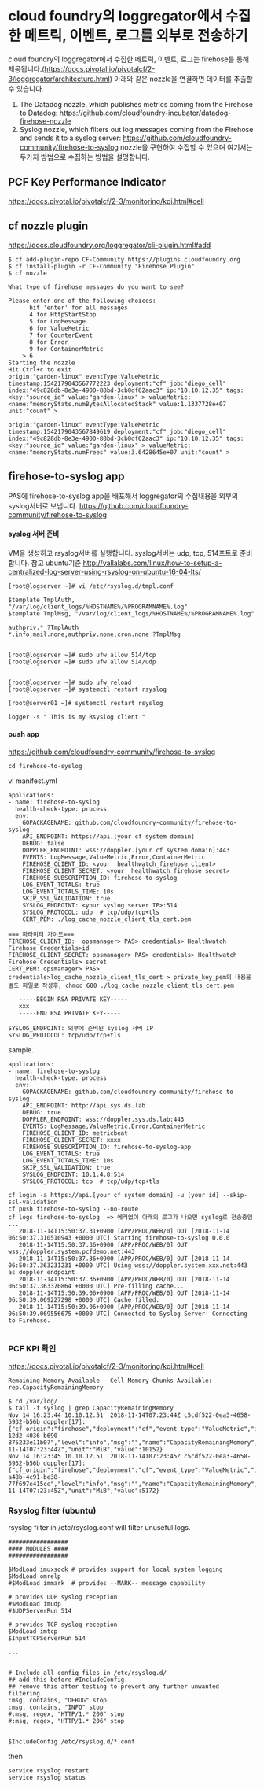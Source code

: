 
# cloud foundry의 loggregator에서 수집한 메트릭, 이벤트, 로그를 외부로 전송하기
cloud foundry의 loggregator에서 수집한 메트릭, 이벤트, 로그는 firehose를 통해 제공됩니다.(https://docs.pivotal.io/pivotalcf/2-3/loggregator/architecture.html)  아래와 같은 nozzle을 연결하면 데이터를 추출할 수 있습니다.

1) The Datadog nozzle, which publishes metrics coming from the Firehose to Datadog: https://github.com/cloudfoundry-incubator/datadog-firehose-nozzle
2) Syslog nozzle, which filters out log messages coming from the Firehose and sends it to a syslog server: https://github.com/cloudfoundry-community/firehose-to-syslog
nozzle을 구현하여 수집할 수 있으며 여기서는 두가지 방법으로 수집하는 방법을 설명합니다.

## PCF Key Performance Indicator

https://docs.pivotal.io/pivotalcf/2-3/monitoring/kpi.html#cell


## cf nozzle plugin

https://docs.cloudfoundry.org/loggregator/cli-plugin.html#add
```
$ cf add-plugin-repo CF-Community https://plugins.cloudfoundry.org
$ cf install-plugin -r CF-Community "Firehose Plugin"
$ cf nozzle

What type of firehose messages do you want to see?

Please enter one of the following choices:
	  hit 'enter' for all messages
	  4 for HttpStartStop
	  5 for LogMessage
	  6 for ValueMetric
	  7 for CounterEvent
	  8 for Error
	  9 for ContainerMetric
	> 6
Starting the nozzle
Hit Ctrl+c to exit
origin:"garden-linux" eventType:ValueMetric timestamp:1542179043567772223 deployment:"cf" job:"diego_cell" index:"49c828db-8e3e-4900-88bd-3cb0df62aac3" ip:"10.10.12.35" tags:<key:"source_id" value:"garden-linux" > valueMetric:<name:"memoryStats.numBytesAllocatedStack" value:1.1337728e+07 unit:"count" >  

origin:"garden-linux" eventType:ValueMetric timestamp:1542179043567849619 deployment:"cf" job:"diego_cell" index:"49c828db-8e3e-4900-88bd-3cb0df62aac3" ip:"10.10.12.35" tags:<key:"source_id" value:"garden-linux" > valueMetric:<name:"memoryStats.numFrees" value:3.6428645e+07 unit:"count" >  
```


## firehose-to-syslog app
PAS에 firehose-to-syslog app을 배포해서 loggregator의 수집내용을 외부의 syslog서버로 보냅니다.
https://github.com/cloudfoundry-community/firehose-to-syslog

#### syslog 서버 준비
VM을 생성하고 rsyslog서버를 실행합니다. syslog서버는 udp, tcp, 514포트로 준비합니다.
참고 ubuntu기준 http://yallalabs.com/linux/how-to-setup-a-centralized-log-server-using-rsyslog-on-ubuntu-16-04-lts/
```
[root@logserver ~]# vi /etc/rsyslog.d/tmpl.conf

$template TmplAuth, "/var/log/client_logs/%HOSTNAME%/%PROGRAMNAME%.log"
$template TmplMsg, "/var/log/client_logs/%HOSTNAME%/%PROGRAMNAME%.log"

authpriv.* ?TmplAuth
*.info;mail.none;authpriv.none;cron.none ?TmplMsg


[root@logserver ~]# sudo ufw allow 514/tcp
[root@logserver ~]# sudo ufw allow 514/udp


[root@logserver ~]# sudo ufw reload
[root@logserver ~]# systemctl restart rsyslog

[root@server01 ~]# systemctl restart rsyslog

logger -s " This is my Rsyslog client "
```

#### push app
https://github.com/cloudfoundry-community/firehose-to-syslog
``` git clone https://github.com/cloudfoundry-community/firehose-to-syslog
cd firehose-to-syslog
```

vi manifest.yml
```
applications:
- name: firehose-to-syslog
  health-check-type: process
  env:
    GOPACKAGENAME: github.com/cloudfoundry-community/firehose-to-syslog
    API_ENDPOINT: https://api.[your cf system domain]
    DEBUG: false 
    DOPPLER_ENDPOINT: wss://doppler.[your cf system domain]:443
    EVENTS: LogMessage,ValueMetric,Error,ContainerMetric
    FIREHOSE_CLIENT_ID: <your  healthwatch_firehose client>     
    FIREHOSE_CLIENT_SECRET: <your  healthwatch_firehose secret> 
    FIREHOSE_SUBSCRIPTION_ID: firehose-to-syslog 
    LOG_EVENT_TOTALS: true
    LOG_EVENT_TOTALS_TIME: 10s
    SKIP_SSL_VALIDATION: true
    SYSLOG_ENDPOINT: <your syslog server IP>:514
    SYSLOG_PROTOCOL: udp  # tcp/udp/tcp+tls
    CERT_PEM: ./log_cache_nozzle_client_tls_cert.pem 

=== 파라미터 가이드===
FIREHOSE_CLIENT_ID:  opsmanager> PAS> credentials> Healthwatch Firehose Credentials>id
FIREHOSE_CLIENT_SECRET: opsmanager> PAS> credentials> Healthwatch Firehose Credentials> secret
CERT_PEM: opsmanager> PAS> credentials>log_cache_nozzle_client_tls_cert > private_key_pem의 내용을 별도 파일로 작성후, chmod 600 ./log_cache_nozzle_client_tls_cert.pem 

   -----BEGIN RSA PRIVATE KEY-----
   xxx
   -----END RSA PRIVATE KEY-----
   
SYSLOG_ENDPOINT: 외부에 준비된 syslog 서버 IP
SYSLOG_PROTOCOL: tcp/udp/tcp+tls
```
   
sample.
```
applications:
- name: firehose-to-syslog
  health-check-type: process
  env:
    GOPACKAGENAME: github.com/cloudfoundry-community/firehose-to-syslog
    API_ENDPOINT: http://api.sys.ds.lab
    DEBUG: true
    DOPPLER_ENDPOINT: wss://doppler.sys.ds.lab:443
    EVENTS: LogMessage,ValueMetric,Error,ContainerMetric
    FIREHOSE_CLIENT_ID: metricbeat
    FIREHOSE_CLIENT_SECRET: xxxx
    FIREHOSE_SUBSCRIPTION_ID: firehose-to-syslog-app
    LOG_EVENT_TOTALS: true
    LOG_EVENT_TOTALS_TIME: 10s
    SKIP_SSL_VALIDATION: true
    SYSLOG_ENDPOINT: 10.1.4.8:514
    SYSLOG_PROTOCOL: tcp  # tcp/udp/tcp+tls
```

```
cf login -a https://api.[your cf system domain] -u [your id] --skip-ssl-validation
cf push firehose-to-syslog --no-route
cf logs firehose-to-syslog  => 에러없이 아래의 로그가 나오면 syslog로 전송중임 ...
   2018-11-14T15:50:37.31+0900 [APP/PROC/WEB/0] OUT [2018-11-14 06:50:37.310510943 +0000 UTC] Starting firehose-to-syslog 0.0.0 
   2018-11-14T15:50:37.36+0900 [APP/PROC/WEB/0] OUT wss://doppler.system.pcfdemo.net:443
   2018-11-14T15:50:37.36+0900 [APP/PROC/WEB/0] OUT [2018-11-14 06:50:37.363231231 +0000 UTC] Using wss://doppler.system.xxx.net:443 as doppler endpoint
   2018-11-14T15:50:37.36+0900 [APP/PROC/WEB/0] OUT [2018-11-14 06:50:37.363370864 +0000 UTC] Pre-filling cache...
   2018-11-14T15:50:39.06+0900 [APP/PROC/WEB/0] OUT [2018-11-14 06:50:39.069227298 +0000 UTC] Cache filled.
   2018-11-14T15:50:39.06+0900 [APP/PROC/WEB/0] OUT [2018-11-14 06:50:39.069556675 +0000 UTC] Connected to Syslog Server! Connecting to Firehose.
   
```

### PCF KPI 확인
https://docs.pivotal.io/pivotalcf/2-3/monitoring/kpi.html#cell
```
Remaining Memory Available — Cell Memory Chunks Available: rep.CapacityRemainingMemory
```

```
$ cd /var/log/
$ tail -f syslog | grep CapacityRemainingMemory
Nov 14 16:23:44 10.10.12.51  2018-11-14T07:23:44Z c5cdf522-0ea3-4658-5932-b56b doppler[17]: {"cf_origin":"firehose","deployment":"cf","event_type":"ValueMetric","ip":"10.10.12.51","job":"diego_cell","job_index":"ed084dc3-12d2-4036-b690-875233e11b07","level":"info","msg":"","name":"CapacityRemainingMemory","origin":"rep","time":"2018-11-14T07:23:44Z","unit":"MiB","value":10152}
Nov 14 16:23:45 10.10.12.51  2018-11-14T07:23:45Z c5cdf522-0ea3-4658-5932-b56b doppler[17]: {"cf_origin":"firehose","deployment":"cf","event_type":"ValueMetric","ip":"10.10.12.37","job":"diego_cell","job_index":"4c976cec-a48b-4c91-be38-77f697e415ce","level":"info","msg":"","name":"CapacityRemainingMemory","origin":"rep","time":"2018-11-14T07:23:45Z","unit":"MiB","value":5172}

```
### Rsyslog filter (ubuntu)
rsyslog filter in  /etc/rsyslog.conf will filter unuseful logs.
```
#################
#### MODULES ####
#################

$ModLoad imuxsock # provides support for local system logging
$ModLoad omrelp
#$ModLoad immark  # provides --MARK-- message capability

# provides UDP syslog reception
#$ModLoad imudp
#$UDPServerRun 514

# provides TCP syslog reception
$ModLoad imtcp
$InputTCPServerRun 514

...


# Include all config files in /etc/rsyslog.d/
## add this before #IncludeConfig.
## remove this after testing to prevent any further unwanted filtering.
:msg, contains, "DEBUG" stop
:msg, contains, "INFO" stop
#:msg, regex, "HTTP/1.* 200" stop
#:msg, regex, "HTTP/1.* 206" stop


$IncludeConfig /etc/rsyslog.d/*.conf

```

then 
```
service rsyslog restart
service rsyslog status
```
